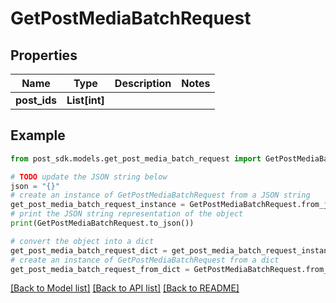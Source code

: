 # GetPostMediaBatchRequest


## Properties

Name | Type | Description | Notes
------------ | ------------- | ------------- | -------------
**post_ids** | **List[int]** |  | 

## Example

```python
from post_sdk.models.get_post_media_batch_request import GetPostMediaBatchRequest

# TODO update the JSON string below
json = "{}"
# create an instance of GetPostMediaBatchRequest from a JSON string
get_post_media_batch_request_instance = GetPostMediaBatchRequest.from_json(json)
# print the JSON string representation of the object
print(GetPostMediaBatchRequest.to_json())

# convert the object into a dict
get_post_media_batch_request_dict = get_post_media_batch_request_instance.to_dict()
# create an instance of GetPostMediaBatchRequest from a dict
get_post_media_batch_request_from_dict = GetPostMediaBatchRequest.from_dict(get_post_media_batch_request_dict)
```
[[Back to Model list]](../README.md#documentation-for-models) [[Back to API list]](../README.md#documentation-for-api-endpoints) [[Back to README]](../README.md)


